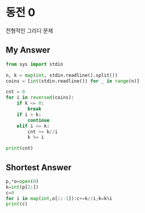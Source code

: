 # 동전 0

전형적인 그리디 문제

## My Answer
```python
from sys import stdin

n, k = map(int, stdin.readline().split())
coins = [int(stdin.readline()) for _ in range(n)]

cnt = 0
for i in reversed(coins):
    if k <= 0:
        break
    if i > k:
        continue
    elif i <= k:
        cnt += k//i
        k %= i

print(cnt)
```

## Shortest Answer
```python
p,*o=open(0)
k=int(p[2:])
c=0
for i in map(int,o[::-1]):c+=k//i;k=k%i
print(c)
```